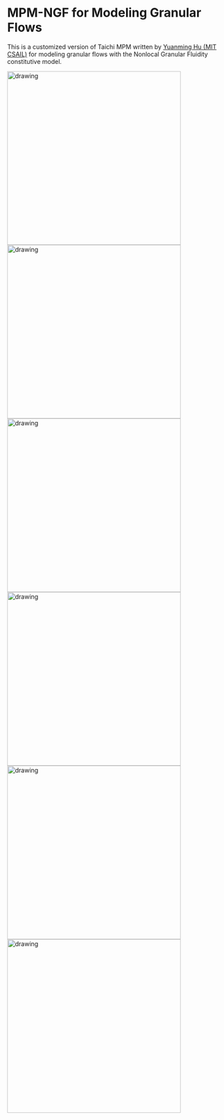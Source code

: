 #  MPM-NGF for Modeling Granular Flows
<!-- #### [[Source](https://github.com/yuanming-hu/taichi_mpm)] [[Introduction](https://www.youtube.com/watch?v=8iyvhGF9f7o)] [[Paper](http://taichi.graphics/wp-content/uploads/2018/05/mls-mpm-cpic.pdf)] -->

This is a customized version of Taichi MPM written by [Yuanming Hu (MIT CSAIL)](http://taichi.graphics/me/) for modeling granular flows with the Nonlocal Granular Fluidity constitutive model.

<img src="https://github.com/haeriamin/files/blob/master/indExcav.gif" alt="drawing" width="400"> <img src="https://github.com/haeriamin/files/blob/master/wheelSoil.gif" alt="drawing" width="400"> <img src="https://github.com/haeriamin/files/blob/master/explate1.gif" alt="drawing" width="400"> <img src="https://github.com/haeriamin/files/blob/master/explate2exp.gif" alt="drawing" width="400"> <img src="https://github.com/haeriamin/files/blob/master/silo.gif" alt="drawing" width="400"> <img src="https://github.com/haeriamin/files/blob/master/tcFlow.gif" alt="drawing" width="400">

